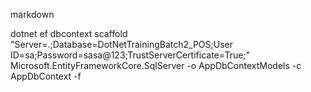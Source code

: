markdown

dotnet ef dbcontext scaffold "Server=.;Database=DotNetTrainingBatch2_POS;User ID=sa;Password=sasa@123;TrustServerCertificate=True;" Microsoft.EntityFrameworkCore.SqlServer -o AppDbContextModels -c AppDbContext -f